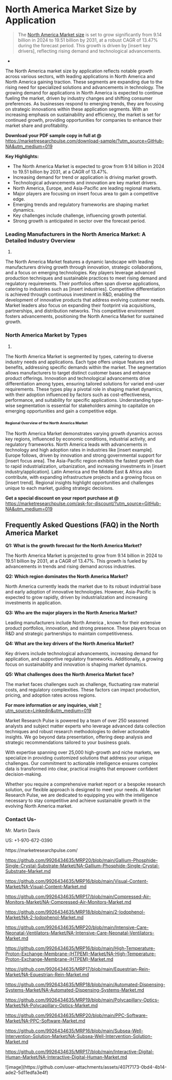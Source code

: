 <h1>North America  Market&nbsp;Size by Application</h1><blockquote><p>The <a href="https://marketresearchpulse.com/download-sample/?utm_source=GitHub-NA&amp;utm_medium=019">North America  Market size</a> is set to grow significantly from 9.14 billion in 2024 to 19.51 billion by 2031, at a robust CAGR of 13.47% during the forecast period. This growth is driven by [insert key drivers], reflecting rising demand and technological advancements.</p></blockquote><ul><li></li></ul><p>The North America  market size by application reflects notable growth across various sectors, with leading applications in North America  and North America  gaining traction. These segments are expanding due to the rising need for specialized solutions and advancements in technology. The growing demand for applications in North America  is expected to continue fueling the market, driven by industry changes and shifting consumer preferences. As businesses respond to emerging trends, they are focusing on strategic innovations within these application segments. With an increasing emphasis on sustainability and efficiency, the market is set for continued growth, providing opportunities for companies to enhance their market share and profitability.</p><p><strong>Download your PDF sample copy in full at @ </strong><a href="https://marketresearchpulse.com/download-sample/?utm_source=GitHub-NA&amp;utm_medium=019">https://marketresearchpulse.com/download-sample/?utm_source=GitHub-NA&amp;utm_medium=019</a></p><p><strong>Key Highlights: </strong></p><ul><li>The North America  Market is expected to grow from 9.14 billion in 2024 to 19.51 billion by 2031, at a CAGR of 13.47%.</li><li>Increasing demand for trend or application is driving market growth.</li><li>Technological advancements and innovation are key market drivers.</li><li>North America, Europe, and Asia-Pacific are leading regional markets.</li><li>Major players are focusing on insert focus area to gain a competitive edge.</li><li>Emerging trends and regulatory frameworks are shaping market dynamics.</li><li>Key challenges include challenge, influencing growth potential.</li><li>Strong growth is anticipated in sector over the forecast period.</li></ul><h3>Leading Manufacturers in the North America  Market: A Detailed Industry Overview</h3><ol><li></li></ol><div class="flex max-w-full flex-col flex-grow"><div class="min-h-8 text-message flex w-full flex-col items-end gap-2 whitespace-normal break-words [.text-message+&amp;]:mt-5" dir="auto" data-message-author-role="assistant" data-message-id="fd8432e4-4910-450d-b182-61b7bfb0a01f" data-message-model-slug="gpt-4o"><div class="flex w-full flex-col gap-1 empty:hidden first:pt-[3px]"><div class="markdown prose w-full break-words dark:prose-invert light"><p>The North America  Market features a dynamic landscape with leading manufacturers driving growth through innovation, strategic collaborations, and a focus on emerging technologies. Key players leverage advanced production techniques and sustainable practices to meet rising demand and regulatory requirements. Their portfolios often span diverse applications, catering to industries such as [insert industries]. Competitive differentiation is achieved through continuous investment in R&amp;D, enabling the development of innovative products that address evolving customer needs. Market leaders also focus on expanding their footprint via acquisitions, partnerships, and distribution networks. This competitive environment fosters advancements, positioning the North America  Market for sustained growth.</p></div></div></div></div><h3>North America  Market by Types</h3><ol><li></li></ol><div class="flex max-w-full flex-col flex-grow"><div class="min-h-8 text-message flex w-full flex-col items-end gap-2 whitespace-normal break-words [.text-message+&amp;]:mt-5" dir="auto" data-message-author-role="assistant" data-message-id="084470be-0bb7-4664-bddf-5156b4f41249" data-message-model-slug="gpt-4o-mini"><div class="flex w-full flex-col gap-1 empty:hidden first:pt-[3px]"><div class="markdown prose w-full break-words dark:prose-invert light"><p>The North America  Market is segmented by types, catering to diverse industry needs and applications. Each type offers unique features and benefits, addressing specific demands within the market. The segmentation allows manufacturers to target distinct customer bases and enhance product offerings. Innovation and technological advancements drive differentiation among types, ensuring tailored solutions for varied end-user requirements. These types play a pivotal role in shaping market dynamics, with their adoption influenced by factors such as cost-effectiveness, performance, and suitability for specific applications. Understanding type-wise segmentation is essential for stakeholders aiming to capitalize on emerging opportunities and gain a competitive edge.</p></div></div></div></div><h3><span style="font-size: 11px;">Regional Overview of the North America  Market</span></h3><div class="flex max-w-full flex-col flex-grow"><div class="min-h-8 text-message flex w-full flex-col items-end gap-2 whitespace-normal break-words [.text-message+&amp;]:mt-5" dir="auto" data-message-author-role="assistant" data-message-id="e9038762-ce64-4e30-91c9-9bd413514231" data-message-model-slug="gpt-4o-mini"><div class="flex w-full flex-col gap-1 empty:hidden first:pt-[3px]"><div class="markdown prose w-full break-words dark:prose-invert light"><p>The North America  Market demonstrates varying growth dynamics across key regions, influenced by economic conditions, industrial activity, and regulatory frameworks. North America leads with advancements in technology and high adoption rates in industries like [insert example]. Europe follows, driven by innovation and strong governmental support for [insert focus area]. The Asia-Pacific region exhibits the fastest growth due to rapid industrialization, urbanization, and increasing investments in [insert industry/application]. Latin America and the Middle East &amp; Africa also contribute, with expanding infrastructure projects and a growing focus on [insert trend]. Regional insights highlight opportunities and challenges unique to each market, guiding strategic decisions.</p></div></div></div></div><p><strong>Get a special discount on your report purchase at @ </strong><a href="https://marketresearchpulse.com/ask-for-discount/?utm_source=GitHub-NA&amp;utm_medium=019">https://marketresearchpulse.com/ask-for-discount/?utm_source=GitHub-NA&amp;utm_medium=019</a></p><h2>Frequently Asked Questions (FAQ) in the North America  Market</h2><p><strong>Q1: What is the growth forecast for the North America  Market?</strong></p><p>The North America  Market is projected to grow from 9.14 billion in 2024 to 19.51 billion by 2031, at a CAGR of 13.47%. This growth is fueled by advancements in trends and rising demand across industries.</p><p><strong>Q2: Which region dominates the North America  Market?</strong></p><p>North America currently leads the market due to its robust industrial base and early adoption of innovative technologies. However, Asia-Pacific is expected to grow rapidly, driven by industrialization and increasing investments in application.</p><p><strong>Q3: Who are the major players in the North America  Market?</strong></p><p>Leading manufacturers include North America , known for their extensive product portfolios, innovation, and strong presence. These players focus on R&amp;D and strategic partnerships to maintain competitiveness.</p><p><strong>Q4: What are the key drivers of the North America  Market?</strong></p><p>Key drivers include technological advancements, increasing demand for application, and supportive regulatory frameworks. Additionally, a growing focus on sustainability and innovation is shaping market dynamics.</p><p><strong>Q5: What challenges does the North America  Market face?</strong></p><p>The market faces challenges such as challenge, fluctuating raw material costs, and regulatory complexities. These factors can impact production, pricing, and adoption rates across regions.</p><p><strong>For more information or any inquiries, visit&nbsp;</strong><a href="?utm_source=Linkedin&utm_medium=019">?utm_source=Linkedin&utm_medium=019</a></p><p>Market Research Pulse is powered by a team of over 250 seasoned analysts and subject matter experts who leverage advanced data collection techniques and robust research methodologies to deliver actionable insights. We go beyond data presentation, offering deep analysis and strategic recommendations tailored to your business goals.</p><p>With expertise spanning over 25,000 high-growth and niche markets, we specialize in providing customized solutions that address your unique challenges. Our commitment to actionable intelligence ensures complex data is transformed into clear, practical insights that empower confident decision-making.</p><p>Whether you require a comprehensive market report or a bespoke research solution, our flexible approach is designed to meet your needs. At Market Research Pulse, we are dedicated to equipping you with the intelligence necessary to stay competitive and achieve sustainable growth in the evolving North America  market.</p><h3><strong>Contact Us-</strong></h3><p>Mr. Martin Davis</p><p>US: +1-970-672-0390</p><p>https://marketresearchpulse.com/</p><p><a href="https://github.com/9926434635/MRP20/blob/main/Gallium-Phosphide-Single-Crystal-Substrate-Market/NA-Gallium-Phosphide-Single-Crystal-Substrate-Market.md">https://github.com/9926434635/MRP20/blob/main/Gallium-Phosphide-Single-Crystal-Substrate-Market/NA-Gallium-Phosphide-Single-Crystal-Substrate-Market.md</a></p><p><a href="https://github.com/9926434635/MRP16/blob/main/Visual-Content-Market/NA-Visual-Content-Market.md">https://github.com/9926434635/MRP16/blob/main/Visual-Content-Market/NA-Visual-Content-Market.md</a></p><p><a href="https://github.com/9926434635/MRP17/blob/main/Compressed-Air-Monitors-Market/NA-Compressed-Air-Monitors-Market.md">https://github.com/9926434635/MRP17/blob/main/Compressed-Air-Monitors-Market/NA-Compressed-Air-Monitors-Market.md</a></p><p><a href="https://github.com/9926434635/MRP18/blob/main/2-Iodophenol-Market/NA-2-Iodophenol-Market.md">https://github.com/9926434635/MRP18/blob/main/2-Iodophenol-Market/NA-2-Iodophenol-Market.md</a></p><p><a href="https://github.com/9926434635/MRP20/blob/main/Intensive-Care-Neonatal-Ventilators-Market/NA-Intensive-Care-Neonatal-Ventilators-Market.md">https://github.com/9926434635/MRP20/blob/main/Intensive-Care-Neonatal-Ventilators-Market/NA-Intensive-Care-Neonatal-Ventilators-Market.md</a></p><p><a href="https://github.com/9926434635/MRP16/blob/main/High-Temperature-Proton-Exchange-Membrane-(HTPEM)-Market/NA-High-Temperature-Proton-Exchange-Membrane-(HTPEM)-Market.md">https://github.com/9926434635/MRP16/blob/main/High-Temperature-Proton-Exchange-Membrane-(HTPEM)-Market/NA-High-Temperature-Proton-Exchange-Membrane-(HTPEM)-Market.md</a></p><p><a href="https://github.com/9926434635/MRP17/blob/main/Equestrian-Rein-Market/NA-Equestrian-Rein-Market.md">https://github.com/9926434635/MRP17/blob/main/Equestrian-Rein-Market/NA-Equestrian-Rein-Market.md</a></p><p><a href="https://github.com/9926434635/MRP18/blob/main/Automated-Dispensing-Systems-Market/NA-Automated-Dispensing-Systems-Market.md">https://github.com/9926434635/MRP18/blob/main/Automated-Dispensing-Systems-Market/NA-Automated-Dispensing-Systems-Market.md</a></p><p><a href="https://github.com/9926434635/MRP19/blob/main/Polycapillary-Optics-Market/NA-Polycapillary-Optics-Market.md">https://github.com/9926434635/MRP19/blob/main/Polycapillary-Optics-Market/NA-Polycapillary-Optics-Market.md</a></p><p><a href="https://github.com/9926434635/MRP20/blob/main/PPC-Software-Market/NA-PPC-Software-Market.md">https://github.com/9926434635/MRP20/blob/main/PPC-Software-Market/NA-PPC-Software-Market.md</a></p><p><a href="https://github.com/9926434635/MRP16/blob/main/Subsea-Well-Intervention-Solution-Market/NA-Subsea-Well-Intervention-Solution-Market.md">https://github.com/9926434635/MRP16/blob/main/Subsea-Well-Intervention-Solution-Market/NA-Subsea-Well-Intervention-Solution-Market.md</a></p><p><a href="https://github.com/9926434635/MRP17/blob/main/Interactive-Digital-Human-Market/NA-Interactive-Digital-Human-Market.md">https://github.com/9926434635/MRP17/blob/main/Interactive-Digital-Human-Market/NA-Interactive-Digital-Human-Market.md</a></p>
![image](https://github.com/user-attachments/assets/407f7173-0bd4-4b14-ade2-5d11edfa3e4f)
